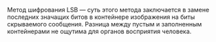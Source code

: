 Метод шифрования LSB — суть этого метода заключается в замене последних значащих битов в контейнере изображения на биты скрываемого сообщения. Разница между пустым и заполненным контейнерами не ощутима для органов восприятия человека.
